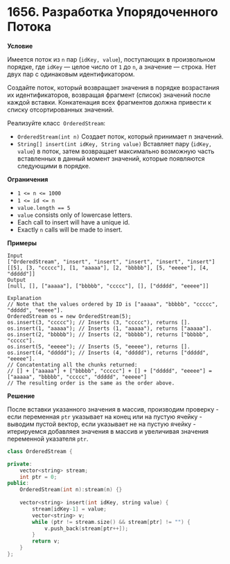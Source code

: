 # 1656. Разработка Упорядоченного Потока

**Условие**

Имеется поток из `n` пар (`idKey, value`), поступающих в произвольном порядке, где `idKey` — целое число от `1` до `n`, а значение — строка. Нет двух пар с одинаковым идентификатором.

Создайте поток, который возвращает значения в порядке возрастания их идентификаторов, возвращая фрагмент (список) значений после каждой вставки. Конкатенация всех фрагментов должна привести к списку отсортированных значений.

Реализуйте класс` OrderedStream`:

- `OrderedStream(int n)` Создает поток, который принимает n значений.
- `String[] insert(int idKey, String value)` Вставляет пару (`idKey, value`) в поток, затем возвращает максимально возможную часть вставленных в данный момент значений, которые появляются следующими в порядке.


**Ограничения** 

- `1 <= n <= 1000`
- `1 <= id <= n`
- `value.length == 5`
- `value` consists only of lowercase letters.
- Each call to insert will have a unique id.
- Exactly `n` calls will be made to insert.


**Примеры**
```
Input
["OrderedStream", "insert", "insert", "insert", "insert", "insert"]
[[5], [3, "ccccc"], [1, "aaaaa"], [2, "bbbbb"], [5, "eeeee"], [4, "ddddd"]]
Output
[null, [], ["aaaaa"], ["bbbbb", "ccccc"], [], ["ddddd", "eeeee"]]

Explanation
// Note that the values ordered by ID is ["aaaaa", "bbbbb", "ccccc", "ddddd", "eeeee"].
OrderedStream os = new OrderedStream(5);
os.insert(3, "ccccc"); // Inserts (3, "ccccc"), returns [].
os.insert(1, "aaaaa"); // Inserts (1, "aaaaa"), returns ["aaaaa"].
os.insert(2, "bbbbb"); // Inserts (2, "bbbbb"), returns ["bbbbb", "ccccc"].
os.insert(5, "eeeee"); // Inserts (5, "eeeee"), returns [].
os.insert(4, "ddddd"); // Inserts (4, "ddddd"), returns ["ddddd", "eeeee"].
// Concatentating all the chunks returned:
// [] + ["aaaaa"] + ["bbbbb", "ccccc"] + [] + ["ddddd", "eeeee"] = ["aaaaa", "bbbbb", "ccccc", "ddddd", "eeeee"]
// The resulting order is the same as the order above.
```


**Решение**

После вставки указанного значения в массив, производим проверку - если переменная `ptr` указывает на конец или на пустую ячейку - выводим пустой вектор, если указывает не на пустую ячейку - итерируемся добавляея значения в массив и увеличивая значения переменной указателя `ptr`.
```C++
class OrderedStream {

private:
    vector<string> stream;
    int ptr = 0;
public:
    OrderedStream(int n):stream(n) {}
    
    vector<string> insert(int idKey, string value) {
        stream[idKey-1] = value;
        vector<string> v;
        while (ptr != stream.size() && stream[ptr] != "") {
            v.push_back(stream[ptr++]);
        }
        return v;
    }
};
```